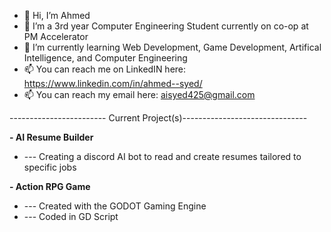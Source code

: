 - 👋 Hi, I’m Ahmed
- 👀 I’m a 3rd year Computer Engineering Student currently on co-op at PM Accelerator
- 🌱 I’m currently learning Web Development, Game Development, Artifical Intelligence, and Computer Engineering
- 📫 You can reach me on LinkedIN here: https://www.linkedin.com/in/ahmed--syed/ 
- 📫 You can reach my email here: aisyed425@gmail.com

------------------------ Current Project(s)-------------------------------

**- AI Resume Builder**
-  --- Creating a discord AI bot to read and create resumes tailored to specific jobs
  
**- Action RPG Game**
-  --- Created with the GODOT Gaming Engine
-  --- Coded in GD Script
  
<!---
aisyed425/aisyed425 is a ✨ special ✨ repository because its `README.md` (this file) appears on your GitHub profile.
You can click the Preview link to take a look at your changes.
--->
